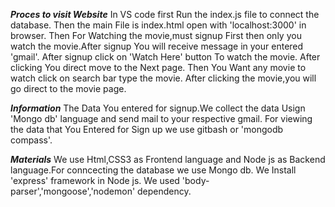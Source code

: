 ***Proces to visit Website***
In VS code first Run the index.js file to connect the database.
Then the main File is index.html open with 'localhost:3000' in browser.
Then For Watching the movie,must signup First then only you watch the movie.After signup You will receive message in your entered 'gmail'.
After signup click on 'Watch Here' button To watch the movie.
After clicking You direct move to the Next page.
Then You Want any movie to watch click on search bar type the movie.
After clicking the movie,you will go direct to the movie page.

***Information***
The Data You entered for signup.We collect the data Usign 'Mongo db' language and send mail to your respective gmail.
For viewing the data that You Entered for Sign up we use gitbash or 'mongodb compass'.

***Materials***
We use Html,CSS3 as Frontend language and Node js as Backend language.For conncecting the database we use Mongo db.
We Install 'express' framework in Node js.
We used 'body-parser','mongoose','nodemon' dependency.
